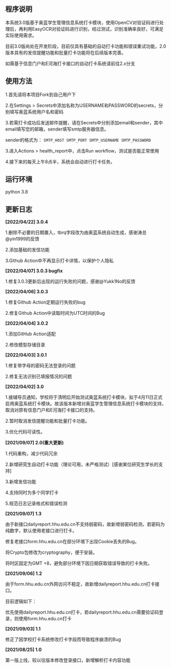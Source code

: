 ## 程序说明

本系统3.0版基于奥蓝学生管理信息系统打卡模块，使用OpenCV对验证码进行处理后，再利用EasyOCR对验证码进行识别，经过测试，识别准确率良好，可满足实际使用需求。

目前3.0版尚处在开发阶段，目前仅具有基础的自动打卡功能和错误重试功能，2.0版本具有的发信提醒功能和批量打卡功能将在后续版本完善。

如需基于信息门户和E河海打卡接口的自动打卡系统请前往2.x分支

## 使用方法
1.首先请将本项目Fork到自己用户下

2.在Settings > Secrets中添加名称为USERNAME和PASSWORD的secrets，分别填写奥蓝系统用户名和密码

3.若需打卡成功后发送邮件提醒，请在Secrets中分别添加email和sender，其中email填写您的邮箱，sender填写smtp服务器信息。

sender的格式为： `SMTP_HOST SMTP_PORT SMTP_USERNAME SMTP_PASSWORD` 

3.进入Actions > health_report中，点击Run workflow，测试是否能正常使用

4.接下来的每天上午8点半，系统会自动进行打卡任务。

## 运行环境

python 3.8

## 更新日志
**[2022/04/22] 3.0.4**

1.删除不必要的日期置入，tbrq字段改为由奥蓝系统自动生成，感谢涛总@yin1999的反馈

2.添加基础的发信功能

3.Github Action中不再显示打卡详情，以保护个人隐私

**[2022/04/07] 3.0.3 bugfix**

1.修复3.0.3更新后出现的运行失败的问题，感谢@Yukk1No的反馈

**[2022/04/06] 3.0.3**

1.修复Github Action定期运行失败的bug

2.修复Github Action中读取时间为UTC时间的Bug

**[2022/04/04] 3.0.2**

1.添加GitHub Action适配

2.修改模型存储目录

**[2022/04/03] 3.0.1**

1.修复带字母的密码无法登录的问题

2.修复无法识别已填报情况的问题

**[2022/04/02] 3.0**

1.接辅导员通知，学校将于清明后开始测试奥蓝系统打卡模块，拟于4月11日正式启用奥蓝系统打卡模块。故该版本新增对奥蓝学生管理信息系统打卡模块的支持，取消对原有信息门户和E河海打卡接口的支持。

2.暂时取消发信提醒功能和批量打卡功能。

3.优化代码可读性。

**[2021/09/07] 2.0(重大更新)**

1.代码重构，减少代码冗余

2.新增研究生自动打卡功能（理论可用，未严格测试）[感谢某位研究生学长的支持]

3.新增发信功能

4.支持同时为多个同学打卡

5.规范日志记录格式和错误检测

**[2021/09/07] 1.3**

由于新接口dailyreport.hhu.edu.cn不支持弱密码，故新增弱密码检测，若密码为纯数字，默认使用老接口进行打卡。

修复老接口form.hhu.edu.cn在部分环境下出现Cookie丢失的Bug。

将Crypto包修改为cryptography，便于安装。

将时区固定为GMT +8，避免部分环境下因日期获取错误导致的打卡失败。

**[2021/09/06] 1.2**

由于form.hhu.edu.cn外网访问不稳定，故新增dailyreport.hhu.edu.cn打卡接口。

目前逻辑如下：

优先使用dailyreport.hhu.edu.cn打卡，若dailyreport.hhu.edu.cn需要验证码登录，则使用form.hhu.edu.cn打卡

**[2021/09/03] 1.1**

修正了因学校打卡系统修改打卡字段而导致程序崩溃的Bug

**[2021/08/25] 1.0**

第一版上线，较以往版本修改登录接口，新增解析打卡内容功能
